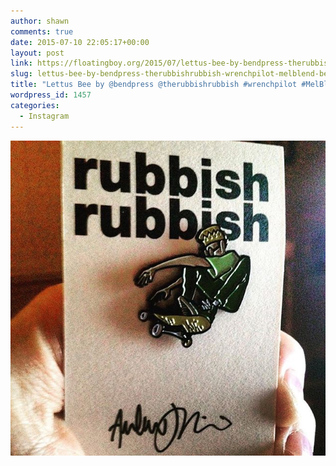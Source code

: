 ```yaml
---
author: shawn
comments: true
date: 2015-07-10 22:05:17+00:00
layout: post
link: https://floatingboy.org/2015/07/lettus-bee-by-bendpress-therubbishrubbish-wrenchpilot-melblend-bendpress/
slug: lettus-bee-by-bendpress-therubbishrubbish-wrenchpilot-melblend-bendpress
title: "Lettus Bee by @bendpress @therubbishrubbish #wrenchpilot #MelBlend #BendPress"
wordpress_id: 1457
categories:
  - Instagram
---
```


[![Lettus Bee by @bendpress @therubbishrubbish #wrenchpilot #MelBlend #BendPress](/assets/media/2015/07/11377304_1588564271394375_1231864217_n.jpg)](/assets/media/2015/07/11377304_1588564271394375_1231864217_n.jpg)

